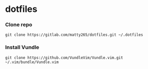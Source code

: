 # dotfiles

### Clone repo
```git clone https://gitlab.com/matty265/dotfiles.git ~/.dotfiles```

### Install Vundle
```git clone https://github.com/VundleVim/Vundle.vim.git ~/.vim/bundle/Vundle.vim```